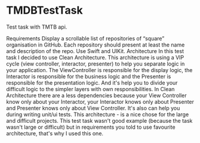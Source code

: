 # TMDBTestTask
Test task with TMTB api.

Requirements
Display a scrollable list of repositories of “square” organisation in GitHub.
Each repository should present at least the name and description of the repo.
Use Swift and UIKit.
Architecture
In this test task I decided to use Clean Architecture. This architecture is using a VIP cycle (view controller, interactor, presenter) to help you separate logic in your application. The ViewController is responsible for the display logic, the Interactor is responsible for the business logic and the Presenter is responsible for the presentation logic. And it's help you to divide your difficult logic to the simpler layers with own responsibilities. In Clean Architecture there are a less dependencies because your View Controller know only about your Interactor, your Interactor knows only about Presenter and Presenter knows only about View Controller. It's also can help you during writing unit/ui tests. This architecture - is a nice chose for the large and difficult projects. This test task wasn't good example (because the task wasn't large or difficult) but in requirements you told to use favourite architecture, that's why I used this one.
